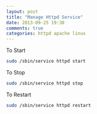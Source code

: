 ```yaml
---
layout: post
title: "Manage Httpd Service"
date: 2013-09-25 19:30
comments: true
categories: httpd apache linux
---
```

To Start
```bash
sudo /sbin/service httpd start
```
To Stop
```bash
sudo /sbin/service httpd stop
```
To Restart
```bash
sudo /sbin/service httpd restart
```

